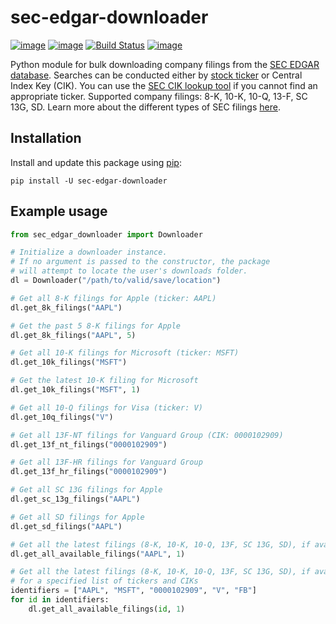 # sec-edgar-downloader

[![image](https://img.shields.io/pypi/v/sec-edgar-downloader.svg)](https://python.org/pypi/sec-edgar-downloader)
[![image](https://img.shields.io/pypi/pyversions/sec-edgar-downloader.svg)](https://python.org/pypi/sec-edgar-downloader)
[![Build Status](https://travis-ci.org/jadchaar/sec-edgar-downloader.svg?branch=master)](https://travis-ci.org/jadchaar/sec-edgar-downloader)
[![image](https://img.shields.io/pypi/l/sec-edgar-downloader.svg)](https://python.org/pypi/sec-edgar-downloader)

Python module for bulk downloading company filings from the [SEC EDGAR database](https://www.sec.gov/edgar/searchedgar/companysearch.html). Searches can be conducted either by [stock ticker](https://en.wikipedia.org/wiki/Ticker_symbol) or Central Index Key (CIK). You can use the [SEC CIK lookup tool](https://www.sec.gov/edgar/searchedgar/cik.htm) if you cannot find an appropriate ticker. Supported company filings: 8-K, 10-K, 10-Q, 13-F, SC 13G, SD. Learn more about the different types of SEC filings [here](https://www.investopedia.com/articles/fundamental-analysis/08/sec-forms.asp).

## Installation
Install and update this package using [pip](https://pip.pypa.io/en/stable/quickstart/):

`pip install -U sec-edgar-downloader`

## Example usage

```python
from sec_edgar_downloader import Downloader

# Initialize a downloader instance.
# If no argument is passed to the constructor, the package
# will attempt to locate the user's downloads folder.
dl = Downloader("/path/to/valid/save/location")

# Get all 8-K filings for Apple (ticker: AAPL)
dl.get_8k_filings("AAPL")

# Get the past 5 8-K filings for Apple
dl.get_8k_filings("AAPL", 5)

# Get all 10-K filings for Microsoft (ticker: MSFT)
dl.get_10k_filings("MSFT")

# Get the latest 10-K filing for Microsoft
dl.get_10k_filings("MSFT", 1)

# Get all 10-Q filings for Visa (ticker: V)
dl.get_10q_filings("V")

# Get all 13F-NT filings for Vanguard Group (CIK: 0000102909)
dl.get_13f_nt_filings("0000102909")

# Get all 13F-HR filings for Vanguard Group
dl.get_13f_hr_filings("0000102909")

# Get all SC 13G filings for Apple
dl.get_sc_13g_filings("AAPL")

# Get all SD filings for Apple
dl.get_sd_filings("AAPL")

# Get all the latest filings (8-K, 10-K, 10-Q, 13F, SC 13G, SD), if available, for Apple
dl.get_all_available_filings("AAPL", 1)

# Get all the latest filings (8-K, 10-K, 10-Q, 13F, SC 13G, SD), if available,
# for a specified list of tickers and CIKs
identifiers = ["AAPL", "MSFT", "0000102909", "V", "FB"]
for id in identifiers:
    dl.get_all_available_filings(id, 1)
```
